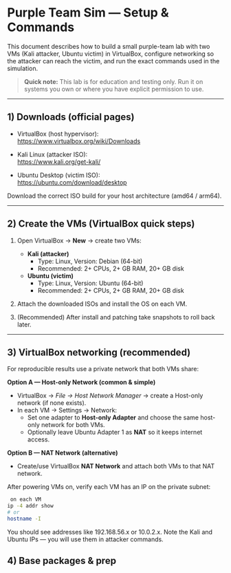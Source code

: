 # Purple Team Sim — Setup & Commands

This document describes how to build a small purple-team lab with two VMs (Kali attacker, Ubuntu victim) in VirtualBox, configure networking so the attacker can reach the victim, and run the exact commands used in the simulation.

> **Quick note:** This lab is for education and testing only. Run it on systems you own or where you have explicit permission to use.

---

## 1) Downloads (official pages)

- VirtualBox (host hypervisor):  
  https://www.virtualbox.org/wiki/Downloads

- Kali Linux (attacker ISO):  
  https://www.kali.org/get-kali/

- Ubuntu Desktop (victim ISO):  
  https://ubuntu.com/download/desktop

Download the correct ISO build for your host architecture (amd64 / arm64).

---

## 2) Create the VMs (VirtualBox quick steps)

1. Open VirtualBox → **New** → create two VMs:
   - **Kali (attacker)**  
     - Type: Linux, Version: Debian (64-bit)  
     - Recommended: 2+ CPUs, 2+ GB RAM, 20+ GB disk
   - **Ubuntu (victim)**  
     - Type: Linux, Version: Ubuntu (64-bit)  
     - Recommended: 2+ CPUs, 2+ GB RAM, 20+ GB disk

2. Attach the downloaded ISOs and install the OS on each VM.

3. (Recommended) After install and patching take snapshots to roll back later.

---

## 3) VirtualBox networking (recommended)

For reproducible results use a private network that both VMs share:

**Option A — Host-only Network (common & simple)**  
- VirtualBox → *File → Host Network Manager* → create a Host-only network (if none exists).  
- In each VM → Settings → Network:
  - Set one adapter to **Host-only Adapter** and choose the same host-only network for both VMs.
  - Optionally leave Ubuntu Adapter 1 as **NAT** so it keeps internet access.

**Option B — NAT Network (alternative)**  
- Create/use VirtualBox **NAT Network** and attach both VMs to that NAT network.

After powering VMs on, verify each VM has an IP on the private subnet:
```bash
 on each VM
ip -4 addr show
# or
hostname -I
```

You should see addresses like 192.168.56.x or 10.0.2.x. Note the Kali and Ubuntu IPs — you will use them in attacker commands.

## 4) Base packages & prep



